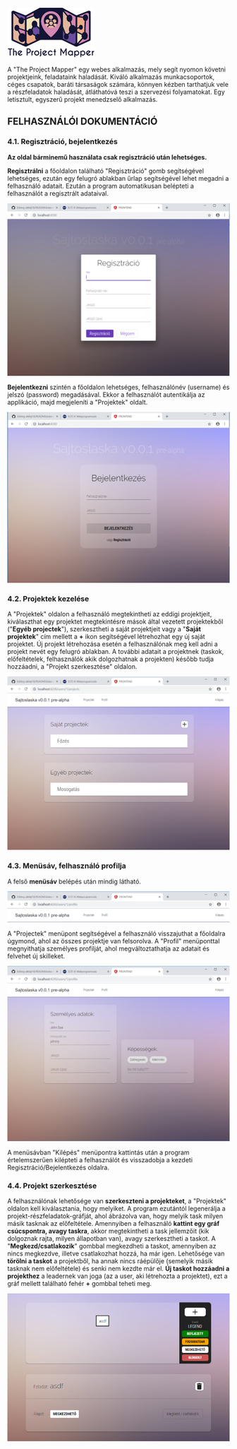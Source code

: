 ![Logo](images/theProjectMapperLogo.png)

A "The Project Mapper" egy webes alkalmazás, mely segít nyomon követni projektjeink, feladataink haladását. Kiváló alkalmazás munkacsoportok, céges csapatok, baráti társaságok számára, könnyen kézben tarthatjuk vele a részfeladatok haladását, átláthatóvá teszi a szervezési folyamatokat. Egy letisztult, egyszerű projekt menedzselő alkalmazás. 

## FELHASZNÁLÓI DOKUMENTÁCIÓ

### 4.1. Regisztráció, bejelentkezés

__Az oldal bárminemű használata csak regisztráció után lehetséges.__

__Regisztrálni__ a főoldalon található "Regisztráció" gomb segítségével lehetséges, ezután egy felugró ablakban űrlap segítségével lehet megadni a felhasználó adatait. Ezután a program automatikusan belépteti a felhasználót a regisztrált adataival.

![Registration](images/registr.png)

__Bejelentkezni__ szintén a főoldalon lehetséges, felhasználónév (username) és jelszó (password) megadásával. Ekkor a felhasználót autentikálja az applikáció, majd megjeleníti a "Projektek" oldalt.

![Login](images/index.png)

### 4.2. Projektek kezelése

A "Projektek" oldalon a felhasználó megtekintheti az eddigi projektjeit, kiválaszthat egy projektet megtekintésre mások által vezetett projektekből ("__Egyéb projectek__"), szerkesztheti a saját projektjeit vagy a "__Saját projektek__" cím mellett a __+__ ikon segítségével létrehozhat egy új saját projektet. Új projekt létrehozása esetén a felhasználónak meg kell adni a projekt nevét egy felugró ablakban. A további adatait a projektnek (taskok, előfeltételek, felhasználók akik dolgozhatnak a projekten) később tudja hozzáadni, a "Projekt szerkesztése" oldalon.

![Projects](images/projects.png)

### 4.3. Menüsáv, felhasználó profilja

A felső __menüsáv__ belépés után mindig látható. 

![Menu](images/menu.png)

A "Projectek" menüpont segítségével a felhasználó visszajuthat a főoldalra úgymond, ahol az összes projektje van felsorolva. A "Profil" menüponttal megnyithatja személyes profilját, ahol megváltoztathatja az adatait és felvehet új skilleket.

![Profile](images/profile.png)

A menüsávban "Kilépés" menüpontra kattintás után a program értelemszerűen kilépteti a felhasználót és visszadobja a kezdeti Regisztráció/Bejelentkezés oldalra.

### 4.4. Projekt szerkesztése

A felhasználónak lehetősége van __szerkeszteni a projekteket__, a "Projektek" oldalon kell kiválasztania, hogy melyiket. A program ezutántól legenerálja a projekt-részfeladatok-gráfját, ahol ábrázolva van, hogy melyik task milyen másik tasknak az előfeltétele. Amennyiben a felhasználó __kattint egy gráf csúcspontra, avagy taskra__, akkor megtekintheti a task jellemzőit (kik dolgoznak rajta, milyen állapotban van), avagy szerkesztheti a taskot. A "__Megkezd/csatlakozik__" gombbal megkezdheti a taskot, amennyiben az nincs megkezdve, illetve csatlakozhat hozzá, ha már igen. Lehetősége van __törölni a taskot__ a projektből, ha annak nincs ráépülője (semelyik másik tasknak nem előfeltétele) és senki nem kezdte már el. __Új taskot hozzáadni a projekthez__ a leadernek van joga (az a user, aki létrehozta a projektet), ezt a gráf mellett található fehér __+__ gombbal teheti meg.

![ProjectEdit](images/project.png)
